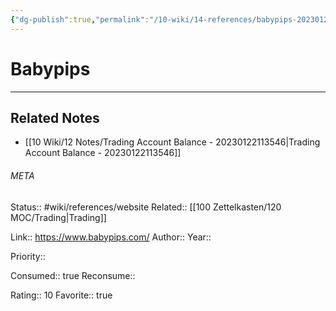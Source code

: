 ```yaml
---
{"dg-publish":true,"permalink":"/10-wiki/14-references/babypips-20230122084125/"}
---
```


# Babypips
---

## Related Notes
- [[10 Wiki/12 Notes/Trading Account Balance - 20230122113546\|Trading Account Balance - 20230122113546]]




###### META
Status:: #wiki/references/website
Related:: [[100 Zettelkasten/120 MOC/Trading\|Trading]]

Link:: https://www.babypips.com/
Author:: 
Year:: 

Priority:: 

Consumed:: true
Reconsume:: 

Rating:: 10
Favorite:: true
